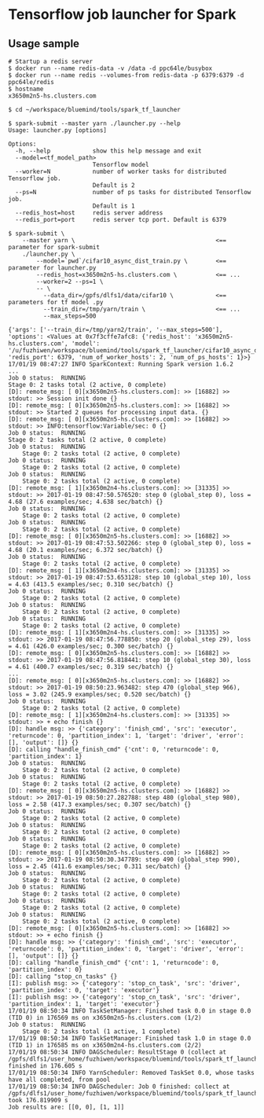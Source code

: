 Tensorflow job launcher for Spark
===================


Usage sample
-------------------
    # Startup a redis server
    $ docker run --name redis-data -v /data -d ppc64le/busybox
    $ docker run --name redis --volumes-from redis-data -p 6379:6379 -d ppc64le/redis
    $ hostname
    x3650m2n5-hs.clusters.com
    
    $ cd ~/workspace/bluemind/tools/spark_tf_launcher
    
    $ spark-submit --master yarn ./launcher.py --help
    Usage: launcher.py [options]
    
    Options:
      -h, --help            show this help message and exit
      --model=<tf_model_path>
                            Tensorflow model
      --worker=N            number of worker tasks for distributed Tensorflow job.
                            Default is 2
      --ps=N                number of ps tasks for distributed Tensorflow job.
                            Default is 1
      --redis_host=host     redis server address
      --redis_port=port     redis server tcp port. Default is 6379
    
    $ spark-submit \
        --master yarn \                                        <== parameter for spark-submit
        ./launcher.py \
            --model=`pwd`/cifar10_async_dist_train.py \        <== parameter for launcher.py
            --redis_host=x3650m2n5-hs.clusters.com \           <== ...
            --worker=2 --ps=1 \
            -- \
              --data_dir=/gpfs/dlfs1/data/cifar10 \            <== parameters for tf model .py
              --train_dir=/tmp/yarn/train \                    <== ...
              --max_steps=500
                
    {'args': ['--train_dir=/tmp/yarn2/train', '--max_steps=500'], 'options': <Values at 0x7f3cffe7afc8: {'redis_host': 'x3650m2n5-hs.clusters.com', 'model': '/u/fuzhiwen/workspace/bluemind/tools/spark_tf_launcher/cifar10_async_dist_train.py', 'redis_port': 6379, 'num_of_worker_hosts': 2, 'num_of_ps_hosts': 1}>}
    17/01/19 08:47:27 INFO SparkContext: Running Spark version 1.6.2
    ...
    Job 0 status:  RUNNING
    Stage 0: 2 tasks total (2 active, 0 complete)
    [D]: remote_msg: [ 0][x3650m2n5-hs.clusters.com]: >> [16882] >> stdout: >> Session init done {}
    [D]: remote_msg: [ 0][x3650m2n5-hs.clusters.com]: >> [16882] >> stdout: >> Started 2 queues for processing input data. {}
    [D]: remote_msg: [ 0][x3650m2n5-hs.clusters.com]: >> [16882] >> stdout: >> INFO:tensorflow:Variable/sec: 0 {}
    Job 0 status:  RUNNING
    Stage 0: 2 tasks total (2 active, 0 complete)
    Job 0 status:  RUNNING
        Stage 0: 2 tasks total (2 active, 0 complete)
    Job 0 status:  RUNNING
        Stage 0: 2 tasks total (2 active, 0 complete)
    Job 0 status:  RUNNING
        Stage 0: 2 tasks total (2 active, 0 complete)
    [D]: remote_msg: [ 1][x3650m2n4-hs.clusters.com]: >> [31335] >> stdout: >> 2017-01-19 08:47:50.576520: step 0 (global_step 0), loss = 4.68 (27.6 examples/sec; 4.638 sec/batch) {}
    Job 0 status:  RUNNING
        Stage 0: 2 tasks total (2 active, 0 complete)
    Job 0 status:  RUNNING
        Stage 0: 2 tasks total (2 active, 0 complete)
    [D]: remote_msg: [ 0][x3650m2n5-hs.clusters.com]: >> [16882] >> stdout: >> 2017-01-19 08:47:53.502266: step 0 (global_step 0), loss = 4.68 (20.1 examples/sec; 6.372 sec/batch) {}
    Job 0 status:  RUNNING
        Stage 0: 2 tasks total (2 active, 0 complete)
    [D]: remote_msg: [ 1][x3650m2n4-hs.clusters.com]: >> [31335] >> stdout: >> 2017-01-19 08:47:53.653128: step 10 (global_step 10), loss = 4.63 (413.5 examples/sec; 0.310 sec/batch) {}
    Job 0 status:  RUNNING
        Stage 0: 2 tasks total (2 active, 0 complete)
    Job 0 status:  RUNNING
        Stage 0: 2 tasks total (2 active, 0 complete)
    Job 0 status:  RUNNING
        Stage 0: 2 tasks total (2 active, 0 complete)
    [D]: remote_msg: [ 1][x3650m2n4-hs.clusters.com]: >> [31335] >> stdout: >> 2017-01-19 08:47:56.778850: step 20 (global_step 29), loss = 4.61 (426.0 examples/sec; 0.300 sec/batch) {}
    [D]: remote_msg: [ 0][x3650m2n5-hs.clusters.com]: >> [16882] >> stdout: >> 2017-01-19 08:47:56.818441: step 10 (global_step 30), loss = 4.61 (400.7 examples/sec; 0.319 sec/batch) {}
    ...
    [D]: remote_msg: [ 0][x3650m2n5-hs.clusters.com]: >> [16882] >> stdout: >> 2017-01-19 08:50:23.963482: step 470 (global_step 966), loss = 3.02 (245.9 examples/sec; 0.520 sec/batch) {}
    Job 0 status:  RUNNING
        Stage 0: 2 tasks total (2 active, 0 complete)
    [D]: remote_msg: [ 1][x3650m2n4-hs.clusters.com]: >> [31335] >> stdout: >> + echo finish {}
    [D]: handle msg: >> {'category': 'finish_cmd', 'src': 'executor', 'returncode': 0, 'partition_index': 1, 'target': 'driver', 'error': [], 'output': []} {}
    [D]: calling "handle_finish_cmd" {'cnt': 0, 'returncode': 0, 'partition_index': 1}
    Job 0 status:  RUNNING
        Stage 0: 2 tasks total (2 active, 0 complete)
    Job 0 status:  RUNNING
        Stage 0: 2 tasks total (2 active, 0 complete)
    [D]: remote_msg: [ 0][x3650m2n5-hs.clusters.com]: >> [16882] >> stdout: >> 2017-01-19 08:50:27.282788: step 480 (global_step 980), loss = 2.58 (417.3 examples/sec; 0.307 sec/batch) {}
    Job 0 status:  RUNNING
        Stage 0: 2 tasks total (2 active, 0 complete)
    Job 0 status:  RUNNING
        Stage 0: 2 tasks total (2 active, 0 complete)
    Job 0 status:  RUNNING
        Stage 0: 2 tasks total (2 active, 0 complete)
    [D]: remote_msg: [ 0][x3650m2n5-hs.clusters.com]: >> [16882] >> stdout: >> 2017-01-19 08:50:30.347789: step 490 (global_step 990), loss = 2.45 (411.6 examples/sec; 0.311 sec/batch) {}
    Job 0 status:  RUNNING
        Stage 0: 2 tasks total (2 active, 0 complete)
    Job 0 status:  RUNNING
        Stage 0: 2 tasks total (2 active, 0 complete)
    Job 0 status:  RUNNING
        Stage 0: 2 tasks total (2 active, 0 complete)
    Job 0 status:  RUNNING
        Stage 0: 2 tasks total (2 active, 0 complete)
    [D]: remote_msg: [ 0][x3650m2n5-hs.clusters.com]: >> [16882] >> stdout: >> + echo finish {}
    [D]: handle msg: >> {'category': 'finish_cmd', 'src': 'executor', 'returncode': 0, 'partition_index': 0, 'target': 'driver', 'error': [], 'output': []} {}
    [D]: calling "handle_finish_cmd" {'cnt': 1, 'returncode': 0, 'partition_index': 0}
    [D]: calling "stop_cn_tasks" {}
    [I]: publish msg: >> {'category': 'stop_cn_task', 'src': 'driver', 'partition_index': 0, 'target': 'executor'}
    [I]: publish msg: >> {'category': 'stop_cn_task', 'src': 'driver', 'partition_index': 1, 'target': 'executor'}
    17/01/19 08:50:34 INFO TaskSetManager: Finished task 0.0 in stage 0.0 (TID 0) in 176569 ms on x3650m2n5-hs.clusters.com (1/2)
    Job 0 status:  RUNNING
        Stage 0: 2 tasks total (1 active, 1 complete)
    17/01/19 08:50:34 INFO TaskSetManager: Finished task 1.0 in stage 0.0 (TID 1) in 176585 ms on x3650m2n4-hs.clusters.com (2/2)
    17/01/19 08:50:34 INFO DAGScheduler: ResultStage 0 (collect at /gpfs/dlfs1/user_home/fuzhiwen/workspace/bluemind/tools/spark_tf_launcher/./launcher.py:928) finished in 176.605 s
    17/01/19 08:50:34 INFO YarnScheduler: Removed TaskSet 0.0, whose tasks have all completed, from pool
    17/01/19 08:50:34 INFO DAGScheduler: Job 0 finished: collect at /gpfs/dlfs1/user_home/fuzhiwen/workspace/bluemind/tools/spark_tf_launcher/./launcher.py:928, took 176.819909 s
    Job results are: [[0, 0], [1, 1]]

